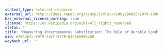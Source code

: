 ```yaml
---
content_type: external-resource
external_url: http://ideas.repec.org/a/ucp/jpolec/v106y1998i5p1078-1098.html
has_external_license_warning: true
license: https://en.wikipedia.org/wiki/All_rights_reserved
status: ''
title: 'Measuring Intertemporal Substitution: The Role of Durable Goods'
uid: e7843efc-89f9-4a2f-9779-6373e5999cb8
wayback_url: ''
---
```

